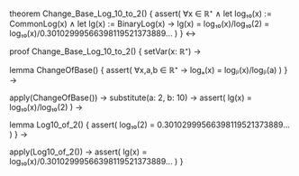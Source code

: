 theorem Change_Base_Log_10_to_2() {
  assert(
    ∀x ∈ ℝ⁺ ∧
    let log₁₀(x) := CommonLog(x) ∧
    let lg(x) := BinaryLog(x) →
    lg(x) = log₁₀(x)/log₁₀(2) = log₁₀(x)/0.30102999566398119521373889...
  )
} ↔

proof Change_Base_Log_10_to_2() {
  setVar(x: ℝ⁺) →
  
  lemma ChangeOfBase() {
    assert(
      ∀x,a,b ∈ ℝ⁺ →
      logₐ(x) = logᵦ(x)/logᵦ(a)
    )
  } →

  apply(ChangeOfBase()) →
  substitute(a: 2, b: 10) →
  assert(
    lg(x) = log₁₀(x)/log₁₀(2)
  ) →

  lemma Log10_of_2() {
    assert(
      log₁₀(2) = 0.30102999566398119521373889...
    )
  } →

  apply(Log10_of_2()) →
  assert(
    lg(x) = log₁₀(x)/0.30102999566398119521373889...
  )
}